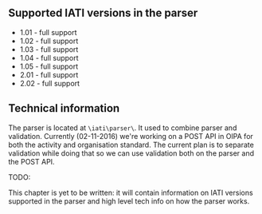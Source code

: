## Supported IATI versions in the parser

* 1.01 - full support
* 1.02 - full support
* 1.03 - full support
* 1.04 - full support
* 1.05 - full support
* 2.01 - full support
* 2.02 - full support


## Technical information

The parser is located at `\iati\parser\`. It used to combine parser and validation. Currently (02-11-2016) we're working on a POST API in OIPA for both the activity and organisation standard. The current plan is to separate validation while doing that so we can use validation both on the parser and the POST API.

TODO: 

This chapter is yet to be written: it will contain information on IATI versions supported in the parser and high level tech info on how the parser works.
